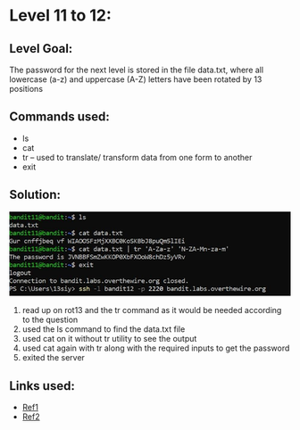 # Level 11 to 12:
## Level Goal:
The password for the next level is stored in the file data.txt, where all lowercase (a-z) and uppercase (A-Z) letters have been rotated by 13 positions

## Commands used:
- ls
- cat
- tr – used to translate/ transform data from one form to another
- exit

## Solution:
![](./images/11.jpg)
1. read up on rot13 and the tr command as it would be needed according to the question
2. used the ls command to find the data.txt file
3. used cat on it without tr utility to see the output
4. used cat again with tr along with the required inputs to get the password 
5. exited the server

## Links used:
- [Ref1](https://en.wikipedia.org/wiki/ROT13)
- [Ref2](https://linuxize.com/post/linux-tr-command/?source=post_page-----df6e59deda05--------------------------------)
